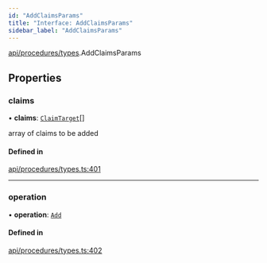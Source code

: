 ```yaml
---
id: "AddClaimsParams"
title: "Interface: AddClaimsParams"
sidebar_label: "AddClaimsParams"
---
```


[api/procedures/types](../../../../../modules/API/Procedures/Types/Types.md).AddClaimsParams

## Properties

### claims

• **claims**: [`ClaimTarget`](../../../../Types/ClaimTarget/ClaimTarget.md)[]

array of claims to be added

#### Defined in

[api/procedures/types.ts:401](https://github.com/PolymeshAssociation/polymesh-sdk/blob/968f8d70c/src/api/procedures/types.ts#L401)

___

### operation

• **operation**: [`Add`](../../../../../enums/API/Procedures/Types/ClaimOperation/ClaimOperation.md#add)

#### Defined in

[api/procedures/types.ts:402](https://github.com/PolymeshAssociation/polymesh-sdk/blob/968f8d70c/src/api/procedures/types.ts#L402)
